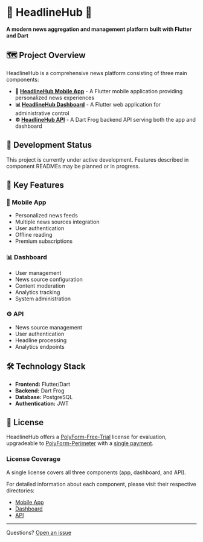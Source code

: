 # 📰 HeadlineHub 📰

**A modern news aggregation and management platform built with Flutter and Dart**

## 🗺️ Project Overview

HeadlineHub is a comprehensive news platform consisting of three main components:

* **📱 [HeadlineHub Mobile App](./apps/headlinehub_app)** - A Flutter mobile application providing personalized news experiences
* **📊 [HeadlineHub Dashboard](./apps/headlinehub_dashboard)** - A Flutter web application for administrative control
* **⚙️ [HeadlineHub API](./apps/headlinehub_api)** - A Dart Frog backend API serving both the app and dashboard

## 🚧 Development Status

This project is currently under active development. Features described in component READMEs may be planned or in progress.

## 🔑 Key Features

### 📱 Mobile App
* Personalized news feeds
* Multiple news sources integration
* User authentication
* Offline reading
* Premium subscriptions

### 📊 Dashboard
* User management
* News source configuration
* Content moderation
* Analytics tracking
* System administration

### ⚙️ API
* News source management
* User authentication
* Headline processing
* Analytics endpoints

## 🛠️ Technology Stack

* **Frontend:** Flutter/Dart
* **Backend:** Dart Frog
* **Database:** PostgreSQL
* **Authentication:** JWT

## 📝 License

HeadlineHub offers a [PolyForm-Free-Trial](https://polyformproject.org/licenses/free-trial/1.0.0/) license for evaluation, upgradeable to [PolyForm-Perimeter](https://polyformproject.org/licenses/perimeter/1.0.1/) with a [single payment](https://polar.sh/headlinehub/).

### License Coverage
A single license covers all three components (app, dashboard, and API).

For detailed information about each component, please visit their respective directories:
* [Mobile App](./apps/headlinehub_app)
* [Dashboard](./apps/headlinehub_dashboard)
* [API](./apps/headlinehub_api)

---
Questions? [Open an issue](https://github.com/fulleni/headlinehub)
